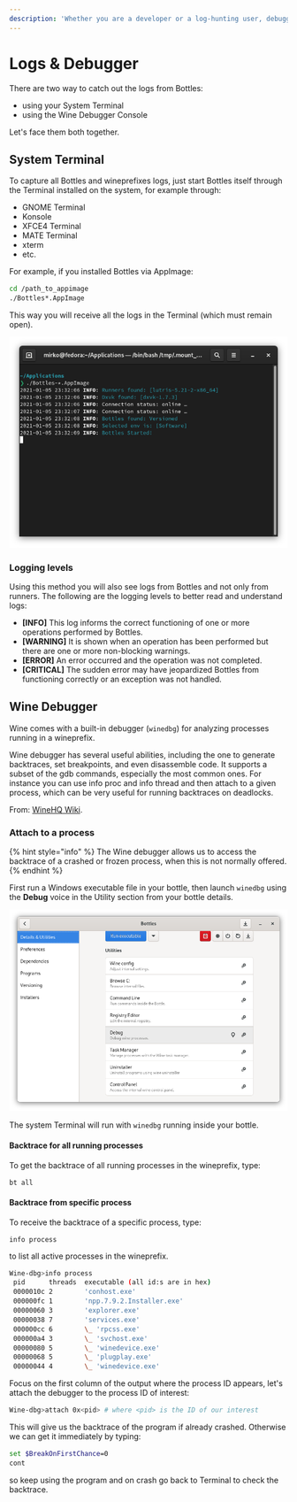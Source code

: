 ```yaml
---
description: 'Whether you are a developer or a log-hunting user, debugging is the way to go.'
---
```


# Logs & Debugger

There are two way to catch out the logs from Bottles:

* using your System Terminal
* using the Wine Debugger Console

Let's face them both together.

## System Terminal

To capture all Bottles and wineprefixes logs, just start Bottles itself through the Terminal installed on the system, for example through:

* GNOME Terminal
* Konsole
* XFCE4 Terminal
* MATE Terminal
* xterm
* etc.

For example, if you installed Bottles via AppImage:

```bash
cd /path_to_appimage
./Bottles*.AppImage
```

This way you will receive all the logs in the Terminal \(which must remain open\).

![Example of Bottles log in System Terminal.](../.gitbook/assets/screenshot-from-2021-01-05-23-32-13.png)

### Logging levels

Using this method you will also see logs from Bottles and not only from runners. The following are the logging levels to better read and understand logs:

* **\[INFO\]** This log informs the correct functioning of one or more operations performed by Bottles.
* **\[WARNING\]** It is shown when an operation has been performed but there are one or more non-blocking warnings.
* **\[ERROR\]** An error occurred and the operation was not completed.
* **\[CRITICAL\]** The sudden error may have jeopardized Bottles from functioning correctly or an exception was not handled.

## Wine Debugger

Wine comes with a built-in debugger \(`winedbg`\) for analyzing processes running in a wineprefix.

Wine debugger has several useful abilities, including the one to generate backtraces, set breakpoints, and even disassemble code. It supports a subset of the gdb commands, especially the most common ones. For instance you can use info proc and info thread and then attach to a given process, which can be very useful for running backtraces on deadlocks.

From: [WineHQ Wiki](https://wiki.winehq.org/Winedbg).

### Attach to a process

{% hint style="info" %}
The Wine debugger allows us to access the backtrace of a crashed or frozen process, when this is not normally offered.
{% endhint %}

First run a Windows executable file in your bottle, then launch `winedbg` using the **Debug** voice in the Utility section from your bottle details.

![Bottle - Wine Debugger](../.gitbook/assets/image%20%2828%29.png)

The system Terminal will run with `winedbg` running inside your bottle.

#### Backtrace for all running processes

To get the backtrace of all running processes in the wineprefix, type:

```bash
bt all
```

#### Backtrace from specific process

To receive the backtrace of a specific process, type:

```text
info process
```

to list all active processes in the wineprefix.

```bash
Wine-dbg>info process
 pid      threads  executable (all id:s are in hex)
 0000010c 2        'conhost.exe'
 000000fc 1        'npp.7.9.2.Installer.exe'
 00000060 3        'explorer.exe'
 00000038 7        'services.exe'
 000000cc 6        \_ 'rpcss.exe'
 000000a4 3        \_ 'svchost.exe'
 00000080 5        \_ 'winedevice.exe'
 00000068 5        \_ 'plugplay.exe'
 00000044 4        \_ 'winedevice.exe'

```

Focus on the first column of the output where the process ID appears, let's attach the debugger to the process ID of interest:

```bash
Wine-dbg>attach 0x<pid> # where <pid> is the ID of our interest
```

This will give us the backtrace of the program if already crashed. Otherwise we can get it immediately by typing:

```bash
set $BreakOnFirstChance=0
cont
```

so keep using the program and on crash go back to Terminal to check the backtrace.

